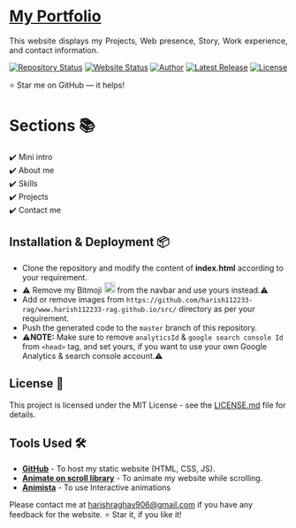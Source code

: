 # <a href="https://harish112233-rag.github.io/" target="_blank">My Portfolio</a>
<p align="justify">This website displays my Projects, Web presence, Story, Work experience, and contact information.</p>

[![Repository Status](https://img.shields.io/badge/Repository%20Status-Maintained-dark%20green.svg)](https://github.com/harish112233-rag/harish112233-rag.github.io)
[![Website Status](https://img.shields.io/badge/Website%20Status-Online-green)](https://harish112233-rag.github.io)
[![Author](https://img.shields.io/badge/Author-Harish%20Jangid-purple.svg)](https://www.instagram.com/harish__g_?igshid=YmMyMTA2MsY%3D)
[![Latest Release](https://img.shields.io/badge/Latest%20Release-11%20Jan%202024-yellow.svg)](https://github.com/harish112233-rag/harish112233-rag.github.io)
<a href="[https://github.com/harish112233-rag/harish112233-rag.github.io]/blob/master/LICENSE"><img alt="License" src="http://img.shields.io/:license-mit-blue.svg?style=flat-square?style=flat-square" /></a>


:star: Star me on GitHub — it helps!

# Sections 📚

✔️ Mini intro\
✔️ About me \
✔️ Skills\
✔️ Projects\
✔️ Contact me

## Installation & Deployment 📦
- Clone the repository and modify the content of <b>index.html</b> according to your requirement.
- ⚠️ Remove my Bitmoji <img src="[https://github.com/harish112233-rag/harish112233-rag.github.io/assets/86096184/05e5b2d6-8b38-4cf9-a5a3-eb63e81aab1d" width="20px"> from the navbar and use yours instead.⚠️
- Add or remove images from `https://github.com/harish112233-rag/www.harish112233-rag.github.io/src/` directory as per your requirement.
- Push the generated code to the `master` branch of this repository.
- ⚠️<b>NOTE:</b> Make sure to remove `analyticsId` & `google search console Id` from `<head>` tag, and set yours, if you want to use your own Google Analytics & search console account.⚠️


## License 📄
This project is licensed under the MIT License - see the [LICENSE.md](./LICENSE) file for details.

## Tools Used 🛠️
* [<b>GitHub</b>](https://github.com/) - To host my static website (HTML, CSS, JS).
* [<b>Animate on scroll library</b>](https://github.com/michalsnik/aos) - To animate my website while scrolling.
* [<b>Animista</b>](https://animista.net/) - To use Interactive animations


Please contact me at harishraghav906@gmail.com if you have any feedback for the website. :star: Star it, if you like it!
